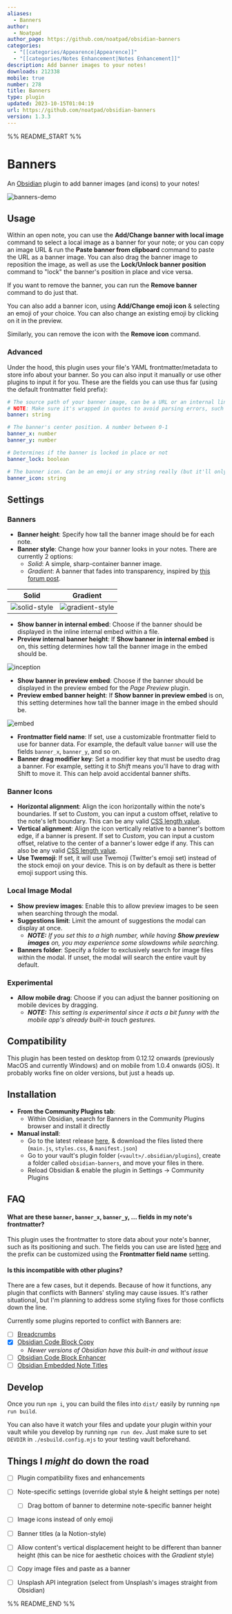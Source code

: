 ```yaml
---
aliases:
  - Banners
author:
  - Noatpad
author_page: https://github.com/noatpad/obsidian-banners
categories:
  - "[[categories/Appearence|Appearence]]"
  - "[[categories/Notes Enhancement|Notes Enhancement]]"
description: Add banner images to your notes!
downloads: 212338
mobile: true
number: 278
title: Banners
type: plugin
updated: 2023-10-15T01:04:19
url: https://github.com/noatpad/obsidian-banners
version: 1.3.3
---
```


%% README_START %%

# Banners
An [Obsidian](https://obsidian.md/) plugin to add banner images (and icons) to your notes!

![banners-demo](https://raw.githubusercontent.com/noatpad/obsidian-banners/master/images/banners.gif)

## Usage
Within an open note, you can use the **Add/Change banner with local image** command to select a local image as a banner for your note; or you can copy an image URL & run the **Paste banner from clipboard** command to paste the URL as a banner image. You can also drag the banner image to reposition the image, as well as use the **Lock/Unlock banner position** command to "lock" the banner's position in place and vice versa.

If you want to remove the banner, you can run the **Remove banner** command to do just that.

You can also add a banner icon, using **Add/Change emoji icon** & selecting an emoji of your choice. You can also change an existing emoji by clicking on it in the preview.

Similarly, you can remove the icon with the **Remove icon** command.

### Advanced
Under the hood, this plugin uses your file's YAML frontmatter/metadata to store info about your banner. So you can also input it manually or use other plugins to input it for you. These are the fields you can use thus far (using the default frontmatter field prefix):

```yaml
# The source path of your banner image, can be a URL or an internal link to an image.
# NOTE: Make sure it's wrapped in quotes to avoid parsing errors, such as "![[file]]"
banner: string

# The banner's center position. A number between 0-1
banner_x: number
banner_y: number

# Determines if the banner is locked in place or not
banner_lock: boolean

# The banner icon. Can be an emoji or any string really (but it'll only accept the first letter)
banner_icon: string
```

## Settings
### Banners
- **Banner height**: Specify how tall the banner image should be for each note.
- **Banner style**: Change how your banner looks in your notes. There are currently 2 options:
  - *Solid*: A simple, sharp-container banner image.
  - *Gradient*: A banner that fades into transparency, inspired by [this forum post](https://forum.obsidian.md/t/header-images-with-css/18917).

| Solid | Gradient |
| --- | --- |
| ![solid-style](https://raw.githubusercontent.com/noatpad/obsidian-banners/master/images/solid.png) | ![gradient-style](https://raw.githubusercontent.com/noatpad/obsidian-banners/master/images/gradient.png) |

- **Show banner in internal embed**: Choose if the banner should be displayed in the inline internal embed within a file.
- **Preview internal banner height**: If **Show banner in internal embed** is on, this setting determines how tall the banner image in the embed should be.

![inception](https://raw.githubusercontent.com/noatpad/obsidian-banners/master/images/inception.png)

- **Show banner in preview embed**: Choose if the banner should be displayed in the preview embed for the *Page Preview* plugin.
- **Preview embed banner height**: If **Show banner in preview embed** is on, this setting determines how tall the banner image in the embed should be.

![embed](https://raw.githubusercontent.com/noatpad/obsidian-banners/master/images/embed.png)

- **Frontmatter field name**: If set, use a customizable frontmatter field to use for banner data. For example, the default value `banner` will use the fields `banner_x`, `banner_y`, and so on.
- **Banner drag modifier key**: Set a modifier key that must be usedto drag a banner. For example, setting it to *Shift* means you'll have to drag with Shift to move it. This can help avoid accidental banner shifts.

### Banner Icons
- **Horizontal alignment**: Align the icon horizontally within the note's boundaries. If set to *Custom*, you can input a custom offset, relative to the note's left boundary. This can be any valid [CSS length value](https://developer.mozilla.org/en-US/docs/Learn/CSS/Building_blocks/Values_and_units#lengths).
- **Vertical alignment**: Align the icon vertically relative to a banner's bottom edge, if a banner is present. If set to *Custom*, you can input a custom offset, relative to the center of a banner's lower edge if any. This can also be any valid [CSS length value](https://developer.mozilla.org/en-US/docs/Learn/CSS/Building_blocks/Values_and_units#lengths).
- **Use Twemoji**: If set, it will use Twemoji (Twitter's emoji set) instead of the stock emoji on your device. This is on by default as there is better emoji support using this.

### Local Image Modal
- **Show preview images**: Enable this to allow preview images to be seen when searching through the modal.
- **Suggestions limit**: Limit the amount of suggestions the modal can display at once.
  - ***NOTE:** If you set this to a high number, while having **Show preview images** on, you may experience some slowdowns while searching.*
- **Banners folder**: Specify a folder to exclusively search for image files within the modal. If unset, the modal will search the entire vault by default.

### Experimental
- **Allow mobile drag**: Choose if you can adjust the banner positioning on mobile devices by dragging.
  - ***NOTE:** This setting is experimental since it acts a bit funny with the mobile app's already built-in touch gestures.*

## Compatibility
This plugin has been tested on desktop from 0.12.12 onwards (previously MacOS and currently Windows) and on mobile from 1.0.4 onwards (iOS). It probably works fine on older versions, but just a heads up.

## Installation
- **From the Community Plugins tab**:
	- Within Obsidian, search for Banners in the Community Plugins browser and install it directly
- **Manual install**:
  - Go to the latest release [here](https://github.com/noatpad/obsidian-banners/releases/latest), & download the files listed there (`main.js`, `styles.css`, & `manifest.json`)
  - Go to your vault's plugin folder (`<vault>/.obsidian/plugins`), create a folder called `obsidian-banners`, and move your files in there.
  - Reload Obsidian & enable the plugin in Settings -> Community Plugins

## FAQ
#### What are these `banner`, `banner_x`, `banner_y`, ... fields in my note's frontmatter?
This plugin uses the frontmatter to store data about your note's banner, such as its positioning and such. The fields you can use are listed [here](https://github.com/noatpad/obsidian-banners#advanced) and the prefix can be customized using the **Frontmatter field name** setting.

#### Is this incompatible with other plugins?
There are a few cases, but it depends. Because of how it functions, any plugin that conflicts with Banners' styling may cause issues. It's rather situational, but I'm planning to address some styling fixes for those conflicts down the line.

Currently some plugins reported to conflict with Banners are:
- [ ] [Breadcrumbs](https://github.com/SkepticMystic/breadcrumbs)
- [x] [Obsidian Code Block Copy](https://github.com/jdbrice/obsidian-code-block-copy)
  - *Newer versions of Obsidian have this built-in and without issue*
- [ ] [Obsidian Code Block Enhancer](https://github.com/nyable/obsidian-code-block-enhancer)
- [ ] [Obsidian Embedded Note Titles](https://github.com/mgmeyers/obsidian-embedded-note-titles)

## Develop
Once you run `npm i`, you can build the files into `dist/` easily by running `npm run build`.

You can also have it watch your files and update your plugin within your vault while you develop by running `npm run dev`. Just make sure to set `DEVDIR` in `./esbuild.config.mjs` to your testing vault beforehand.
## Things I *might* do down the road
- [ ] Plugin compatibility fixes and enhancements
- [ ] Note-specific settings (override global style & height settings per note)
  - [ ] Drag bottom of banner to determine note-specific banner height
- [ ] Image icons instead of only emoji
- [ ] Banner titles (a la Notion-style)
- [ ] Allow content's vertical displacement height to be different than banner height (this can be nice for aesthetic choices with the *Gradient* style)
- [ ] Copy image files and paste as a banner
- [ ] Unsplash API integration (select from Unsplash's images straight from Obsidian)


%% README_END %%